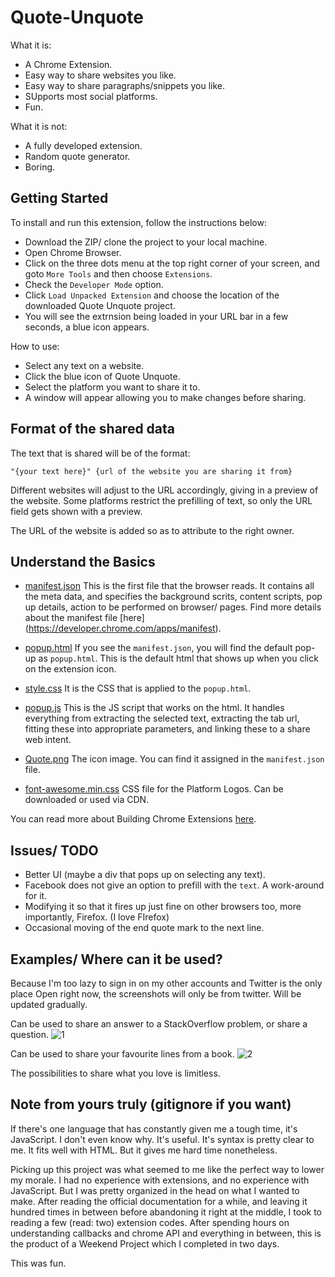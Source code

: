 # Quote-Unquote

What it is:
* A Chrome Extension.
* Easy way to share websites you like.
* Easy way to share paragraphs/snippets you like.
* SUpports most social platforms.
* Fun.

What it is not:
* A fully developed extension.
* Random quote generator.
* Boring.

## Getting Started

To install and run this extension, follow the instructions below:
 * Download the ZIP/ clone the project to your local machine.
 * Open Chrome Browser.
 * Click on the three dots menu at the top right corner of your screen, and goto ``` More Tools ``` and then choose ``` Extensions ```.
 * Check the ``` Developer Mode ``` option.
 * Click ```Load Unpacked Extension``` and choose the location of the downloaded Quote Unquote project.
 * You will see the extrnsion being loaded in your URL bar in a few seconds, a blue icon appears.
 
 How to use:
 * Select any text on a website.
 * Click the blue icon of Quote Unquote.
 * Select the platform you want to share it to.
 * A window will appear allowing you to make changes before sharing.
 
 ## Format of the shared data
 
 The text that is shared will be of the format:
 
``` "{your text here}" {url of the website you are sharing it from} ```

Different websites will adjust to the URL accordingly, giving in a preview of the website.
Some platforms restrict the prefilling of text, so only the URL field gets shown with a preview.

The URL of the website is added so as to attribute to the right owner.

## Understand the Basics

* [manifest.json](manifest.json)
This is the first file that the browser reads. It contains all the meta data, and specifies the background scrits, content scripts, pop up details, action to be performed on browser/ pages.
Find more details about the manifest file [here] (https://developer.chrome.com/apps/manifest).

* [popup.html](popup.html)
If you see the ```manifest.json```, you will find the default pop-up as ```popup.html```. This is the default html that shows up when you click on the extension icon.

* [style.css](style.css)
It is the CSS that is applied to the ```popup.html```.

* [popup.js](popup.js)
This is the JS script that works on the html. It handles everything from extracting the selected text, extracting the tab url, fitting these into appropriate parameters, and linking these to a share web intent.

* [Quote.png](Quote.png)
The icon image. You can find it assigned in the ```manifest.json``` file.

* [font-awesome.min.css](font-awesome.min.css)
CSS file for the Platform Logos. Can be downloaded or used via CDN.

You can read more about Building Chrome Extensions [here](https://developer.chrome.com/extensions).

## Issues/ TODO

* Better UI (maybe a div that pops up on selecting any text).
* Facebook does not give an option to prefill with the ```text```. A work-around for it.
* Modifying it so that it fires up just fine on other browsers too, more importantly, Firefox. (I love FIrefox)
* Occasional moving of the end quote mark to the next line.

## Examples/ Where can it be used?

Because I'm too lazy to sign in on my other accounts and Twitter is the only place Open right now, the screenshots will only be from twitter. Will be updated gradually.

Can be used to share an answer to a StackOverflow problem, or share a question.
![1](screenshots/1.png)

Can be used to share your favourite lines from a book.
![2](screenshots/2.png)

The possibilities to share what you love is limitless.

## Note from yours truly (gitignore if you want)

If there's one language that has constantly given me a tough time, it's JavaScript. I don't even know why.
It's useful. It's syntax is pretty clear to me. It fits well with HTML.
But it gives me hard time nonetheless.

Picking up this project was what seemed to me like the perfect way to lower my morale. I had no experience with extensions, and no experience with JavaScript. But I was pretty organized in the head on what I wanted to make.
After reading the official documentation for a while, and leaving it hundred times in between before abandoning it right at the middle, I took to reading a few (read: two) extension codes.
After spending hours on understanding callbacks and chrome API and everything in between, this is the product of a Weekend Project which I completed in two days.

This was fun.
